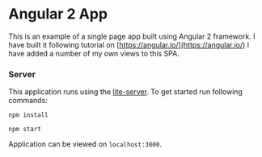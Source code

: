 # Angular 2 App
This is an example of a single page app built using Angular 2 framework. I have built it following tutorial on [https://angular.io/](https://angular.io/)
I have added a number of my own views to this SPA.


### Server

This application runs using the [lite-server](https://github.com/johnpapa/lite-server). To get started run following commands:

`npm install`

`npm start`

Application can be viewed on `localhost:3000`.